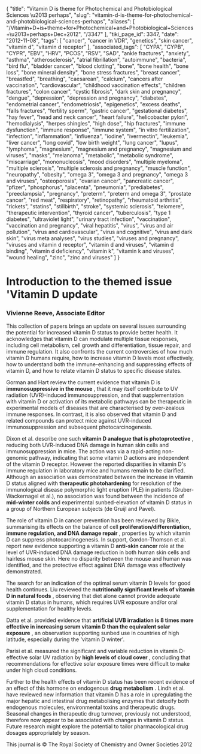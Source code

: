 {
    "title": "Vitamin D is theme for Photochemical and Photobiological Sciences \u2013 perhaps",
    "slug": "vitamin-d-is-theme-for-photochemical-and-photobiological-sciences-perhaps",
    "aliases": [
        "/Vitamin+D+is+theme+for+Photochemical+and+Photobiological+Sciences+\u2013+perhaps+Dec+2012",
        "/3347"
    ],
    "tiki_page_id": 3347,
    "date": "2012-11-08",
    "tags": [
        "cancer",
        "cancer in VDR",
        "genetics",
        "skin cancer",
        "vitamin d",
        "vitamin d receptor"
    ],
    "associated_tags": [
        "CYPA",
        "CYPB",
        "CYPR",
        "EBV",
        "HRV",
        "PCOS",
        "RSV",
        "SAD",
        "ankle fractures",
        "anxiety",
        "asthma",
        "atherosclerosis",
        "atrial fibrillation",
        "autoimmune",
        "bacteria",
        "bird flu",
        "bladder cancer",
        "blood clotting",
        "bone",
        "bone health",
        "bone loss",
        "bone mineral density",
        "bone stress fractures",
        "breast cancer",
        "breastfed",
        "breathing",
        "caesarean",
        "calcium",
        "cancers after vaccination",
        "cardiovascular",
        "childhood vaccination effects",
        "children fractures",
        "colon cancer",
        "cystic fibrosis",
        "dark skin and pregnancy",
        "dengue",
        "depression",
        "depression and pregnancy",
        "diabetes",
        "endometrial cancer",
        "endometriosis",
        "epigenetics",
        "excess deaths",
        "falls fractures",
        "fertility sperm",
        "gastric cancer",
        "gestational diabetes",
        "hay fever",
        "head and neck cancer",
        "heart failure",
        "helicobacter pylori",
        "hemodialysis",
        "herpes shingles",
        "high dose",
        "hip fractures",
        "immune dysfunction",
        "immune response",
        "immune system",
        "in vitro fertilization",
        "infection",
        "inflammation",
        "influenza",
        "iodine",
        "ivermectin",
        "leukemia",
        "liver cancer",
        "long covid",
        "low birth weight",
        "lung cancer",
        "lupus",
        "lymphoma",
        "magnesium",
        "magnesium and pregnancy",
        "magnesium and viruses",
        "masks",
        "melanoma",
        "metabolic",
        "metabolic syndrome",
        "miscarriage",
        "mononucleosis",
        "mood disorders",
        "multiple myeloma",
        "multiple sclerosis",
        "multiple sclerosis and pregnancy",
        "muscle function",
        "neuropathy",
        "obesity",
        "omega 3",
        "omega 3 and pregnancy",
        "omega 3 and viruses",
        "osteoporosis",
        "ovarian cancer",
        "pancreatic cancer",
        "pfizer",
        "phosphorus",
        "placenta",
        "pneumonia",
        "prediabetes",
        "preeclampsia",
        "pregnancy",
        "preterm",
        "preterm and omega 3",
        "prostate cancer",
        "red meat",
        "respiratory",
        "retinopathy",
        "rheumatoid arthritis",
        "rickets",
        "statins",
        "stillbirth",
        "stroke",
        "systemic sclerosis",
        "telomere",
        "therapeutic intervention",
        "thyroid cancer",
        "tuberculosis",
        "type 1 diabetes",
        "ultraviolet light",
        "urinary tract infection",
        "vaccination",
        "vaccination and pregnancy",
        "viral hepatitis",
        "virus",
        "virus and air pollution",
        "virus and cardiovascular",
        "virus and cognitive",
        "virus and dark skin",
        "virus meta analyses",
        "virus studies",
        "viruses and pregnancy",
        "viruses and vitamin d receptor",
        "vitamin d and viruses",
        "vitamin d binding",
        "vitamin d deficiency",
        "vitamin k",
        "vitamin k and viruses",
        "wound healing",
        "zinc",
        "zinc and viruses"
    ]
}


# Introduction to the themed issue 'Vitamin D update

### Vivienne Reeve, Associate Editor

This collection of papers brings an update on several issues surrounding the potential for increased vitamin D status to provide better health. It acknowledges that vitamin D can modulate multiple tissue responses, including cell metabolism, cell growth and differentiation, tissue repair, and immune regulation. It also confronts the current controversies of how much vitamin D humans require, how to increase vitamin D levels most effectively, how to understand both the immune-enhancing and suppressing effects of vitamin D, and how to relate vitamin D status to specific disease states.

Gorman and Hart review the current evidence that vitamin D is  **immunosuppressive in the mouse** , that it may itself contribute to UV radiation (UVR)-induced immunosuppression, and that supplementation with vitamin D or activation of its metabolic pathways can be therapeutic in experimental models of diseases that are characterised by over-zealous immune responses. In contrast, it is also observed that vitamin D and related compounds can protect mice against UVR-induced immunosuppression and subsequent photocarcinogenesis. 

Dixon et al. describe one such  **vitamin D analogue that is photoprotective** , reducing both UVR-induced DNA damage in human skin cells and immunosuppression in mice. The action was via a rapid-acting non-genomic pathway, indicating that some vitamin D actions are independent of the vitamin D receptor. However the reported disparities in vitamin D's immune regulation in laboratory mice and humans remain to be clarified. Although an association was demonstrated between the increase in vitamin D status aligned with  **therapeutic photohardening**  for resolution of the immunological disease polymorphic light eruption (PLE) in patients (Gruber-Wackernagel et al.), no association was found between the incidence of  **mid-winter colds**  and experimental sunbed-elevation of vitamin D status in a group of Northern European subjects (de Gruijl and Pavel).

The role of vitamin D in cancer prevention has been reviewed by Bikle, summarising its effects on the balance of cell  **proliferation/differentiation, immune regulation, and DNA damage repair** , properties by which vitamin D can suppress photocarcinogenesis. In support, Gordon-Thomson et al. report new evidence supporting a vitamin D  **anti-skin cancer**  role at the level of UVR-induced DNA damage reduction in both human skin cells and hairless mouse skin. Here no disparity between the mouse and human was identified, and the protective effect against DNA damage was effectively demonstrated.

The search for an indication of the optimal serum vitamin D levels for good health continues. Liu reviewed the  **nutritionally significant levels of vitamin D in natural foods** , observing that diet alone cannot provide adequate vitamin D status in humans, which requires UVR exposure and/or oral supplementation for healthy levels. 

Datta et al. provided evidence that  **artificial UVB irradiation is 8 times more effective in increasing serum vitamin D than the equivalent solar exposure** , an observation supporting sunbed use in countries of high latitude, especially during the 'vitamin D winter'. 

Parisi et al. measured the significant and variable reduction in vitamin D-effective solar UV radiation by  **high levels of cloud cover** , concluding that recommendations for effective solar exposure times were difficult to make under high cloud conditions.

Further to the health effects of vitamin D status has been recent evidence of an effect of this hormone on endogenous  **drug metabolism** . Lindh et al. have reviewed new information that vitamin D has a role in upregulating the major hepatic and intestinal drug metabolising enzymes that detoxify both endogenous molecules, environmental toxins and therapeutic drugs. Seasonal changes in therapeutic drug turnover, previously not understood, therefore now appear to be associated with changes in vitamin D status. Future research might explore the potential to tailor pharmacological drug dosages appropriately by season.

This journal is © The Royal Society of Chemistry and Owner Societies 2012